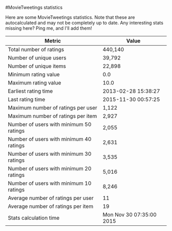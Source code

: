 #MovieTweetings statistics

Here are some MovieTweetings statistics. Note that these are autocalculated and may not be completely up to date. Any interesting stats missing here? Ping me, and I'll add them!

Metric | Value
--- | ---
Total number of ratings                 | 440,140
Number of unique users                  | 39,792
Number of unique items                  | 22,898
Minimum rating value                    | 0.0
Maximum rating value                    | 10.0
Earliest rating time                    | 2013-02-28 15:38:27
Last rating time                        | 2015-11-30 00:57:25
Maximum number of ratings per user      | 1,122
Maximum number of ratings per item      | 2,927
Number of users with minimum 50 ratings | 2,055
Number of users with minimum 40 ratings | 2,631
Number of users with minimum 30 ratings | 3,535
Number of users with minimum 20 ratings | 5,016
Number of users with minimum 10 ratings | 8,246
Average number of ratings per user      | 11
Average number of ratings per item      | 19
Stats calculation time                  | Mon Nov 30 07:35:00 2015


